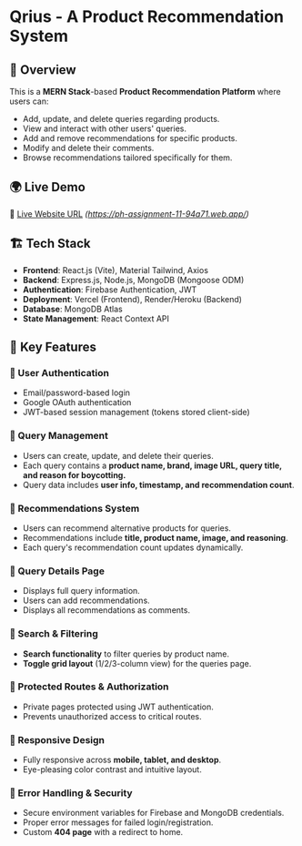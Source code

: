 # Qrius - A Product Recommendation System

## 🚀 Overview

This is a **MERN Stack**-based **Product Recommendation Platform** where users can:

- Add, update, and delete queries regarding products.
- View and interact with other users' queries.
- Add and remove recommendations for specific products.
- Modify and delete their comments.
- Browse recommendations tailored specifically for them.

## 🌍 Live Demo

🔗 [Live Website URL](#) _(https://ph-assignment-11-94a71.web.app/)_

## 🏗 Tech Stack

- **Frontend**: React.js (Vite), Material Tailwind, Axios
- **Backend**: Express.js, Node.js, MongoDB (Mongoose ODM)
- **Authentication**: Firebase Authentication, JWT
- **Deployment**: Vercel (Frontend), Render/Heroku (Backend)
- **Database**: MongoDB Atlas
- **State Management**: React Context API

## 🔑 Key Features

### 🔹 User Authentication

- Email/password-based login
- Google OAuth authentication
- JWT-based session management (tokens stored client-side)

### 🔹 Query Management

- Users can create, update, and delete their queries.
- Each query contains a **product name, brand, image URL, query title, and reason for boycotting.**
- Query data includes **user info, timestamp, and recommendation count**.

### 🔹 Recommendations System

- Users can recommend alternative products for queries.
- Recommendations include **title, product name, image, and reasoning**.
- Each query's recommendation count updates dynamically.

### 🔹 Query Details Page

- Displays full query information.
- Users can add recommendations.
- Displays all recommendations as comments.

### 🔹 Search & Filtering

- **Search functionality** to filter queries by product name.
- **Toggle grid layout** (1/2/3-column view) for the queries page.

### 🔹 Protected Routes & Authorization

- Private pages protected using JWT authentication.
- Prevents unauthorized access to critical routes.

### 🔹 Responsive Design

- Fully responsive across **mobile, tablet, and desktop**.
- Eye-pleasing color contrast and intuitive layout.

### 🔹 Error Handling & Security

- Secure environment variables for Firebase and MongoDB credentials.
- Proper error messages for failed login/registration.
- Custom **404 page** with a redirect to home.
